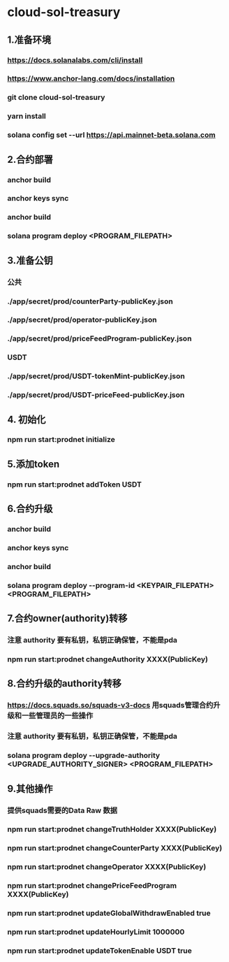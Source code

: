 # cloud-sol-treasury
## 1.准备环境
### https://docs.solanalabs.com/cli/install
### https://www.anchor-lang.com/docs/installation
### git clone cloud-sol-treasury
### yarn install
### solana config set --url https://api.mainnet-beta.solana.com

## 2.合约部署
### anchor build
### anchor keys sync
### anchor build
### solana program deploy <PROGRAM_FILEPATH>

## 3.准备公钥
### 公共
### ./app/secret/prod/counterParty-publicKey.json
### ./app/secret/prod/operator-publicKey.json
### ./app/secret/prod/priceFeedProgram-publicKey.json
### USDT
### ./app/secret/prod/USDT-tokenMint-publicKey.json
### ./app/secret/prod/USDT-priceFeed-publicKey.json

## 4. 初始化
### npm run start:prodnet initialize

## 5.添加token
### npm run start:prodnet addToken USDT

## 6.合约升级
### anchor build
### anchor keys sync
### anchor build
### solana program deploy --program-id <KEYPAIR_FILEPATH> <PROGRAM_FILEPATH>

## 7.合约owner(authority)转移
### 注意 authority 要有私钥，私钥正确保管，不能是pda
### npm run start:prodnet changeAuthority XXXX(PublicKey)

## 8.合约升级的authority转移
### https://docs.squads.so/squads-v3-docs 用squads管理合约升级和一些管理员的一些操作
### 注意 authority 要有私钥，私钥正确保管，不能是pda
### solana program deploy --upgrade-authority <UPGRADE_AUTHORITY_SIGNER> <PROGRAM_FILEPATH>

## 9.其他操作
### 提供squads需要的Data Raw 数据
### npm run start:prodnet changeTruthHolder XXXX(PublicKey)
### npm run start:prodnet changeCounterParty XXXX(PublicKey)
### npm run start:prodnet changeOperator XXXX(PublicKey)
### npm run start:prodnet changePriceFeedProgram XXXX(PublicKey)

### npm run start:prodnet updateGlobalWithdrawEnabled true
### npm run start:prodnet updateHourlyLimit 1000000
### npm run start:prodnet updateTokenEnable USDT true
